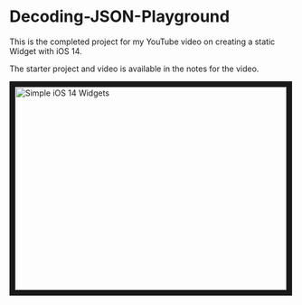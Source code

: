 # Decoding-JSON-Playground


This is the completed project for my YouTube video on creating a static Widget with iOS 14.

The starter project and video is available in the notes for the video.

<a href="http://www.youtube.com/watch?feature=player_embedded&v=-UUyo3bOlys
" target="_blank"><img src="http://img.youtube.com/vi/-UUyo3bOlys/0.jpg" 
alt="Simple iOS 14 Widgets" width="480" height="360" border="10" /></a>



